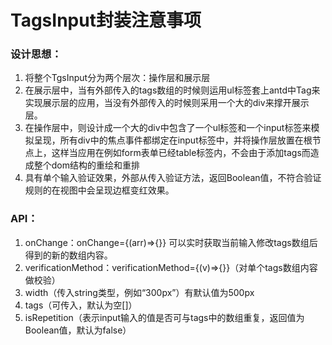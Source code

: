# TagsInput封装注意事项 
### **设计思想：**
1. 将整个TgsInput分为两个层次：操作层和展示层
2. 在展示层中，当有外部传入的tags数组的时候则运用ul标签套上antd中Tag来实现展示层的应用，当没有外部传入的时候则采用一个大的div来撑开展示层。
3. 在操作层中，则设计成一个大的div中包含了一个ul标签和一个input标签来模拟呈现，所有div中的焦点事件都绑定在input标签中，并将操作层放置在根节点上，这样当应用在例如form表单已经table标签内，不会由于添加tags而造成整个dom结构的重绘和重排
4. 具有单个输入验证效果，外部从传入验证方法，返回Boolean值，不符合验证规则的在视图中会呈现边框变红效果。
### **API：**
1. onChange：onChange={(arr)=>{}} 可以实时获取当前输入修改tags数组后得到的新的数组内容。
2. verificationMethod：verificationMethod={(v)=>{}}（对单个tags数组内容做校验）
3. width（传入string类型，例如“300px”）有默认值为500px
4. tags（可传入，默认为空[]）
5. isRepetition（表示input输入的值是否可与tags中的数组重复，返回值为Boolean值，默认为false）
